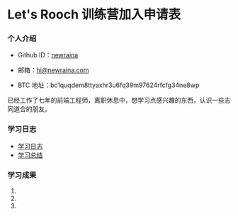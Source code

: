 # Let's Rooch 训练营加入申请表

### 个人介绍

* Github ID：[newraina](https://github.com/newraina)

* 邮箱：hi@newraina.com

* BTC 地址：bc1quqdem8ttyaxhr3u6fq39m97624rfcfg34ne8wp

已经工作了七年的前端工程师，离职休息中，想学习点感兴趣的东西，认识一些志同道合的朋友。

### 学习日志

- [学习日志](journal.md)
- [学习总结](summary.md)

### 学习成果

1.

2.

3.
